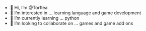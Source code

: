 - 👋 Hi, I’m @Torflea
- 👀 I’m interested in ... learning language and game development
- 🌱 I’m currently learning ... python
- 💞️ I’m looking to collaborate on ... games and game add ons

<!---
Torflea/Torflea is a ✨ special ✨ repository because its `README.md` (this file) appears on your GitHub profile.
You can click the Preview link to take a look at your changes.
--->
